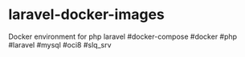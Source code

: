 # laravel-docker-images
Docker environment for php laravel  #docker-compose #docker #php #laravel #mysql #oci8 #slq_srv
